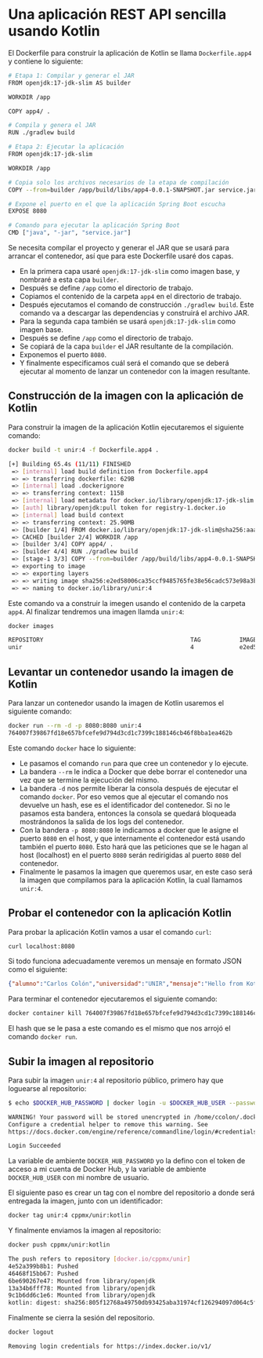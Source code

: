 # Una aplicación REST API sencilla usando Kotlin

El Dockerfile para construir la aplicación de Kotlin se llama `Dockerfile.app4` y contiene lo siguiente:

```bash
# Etapa 1: Compilar y generar el JAR
FROM openjdk:17-jdk-slim AS builder

WORKDIR /app

COPY app4/ .

# Compila y genera el JAR
RUN ./gradlew build

# Etapa 2: Ejecutar la aplicación
FROM openjdk:17-jdk-slim

WORKDIR /app

# Copia solo los archivos necesarios de la etapa de compilación
COPY --from=builder /app/build/libs/app4-0.0.1-SNAPSHOT.jar service.jar

# Expone el puerto en el que la aplicación Spring Boot escucha
EXPOSE 8080

# Comando para ejecutar la aplicación Spring Boot
CMD ["java", "-jar", "service.jar"]
```

Se necesita compilar el proyecto y generar el JAR que se usará para arrancar el contenedor, así que para este Dockerfile usaré dos capas.

- En la primera capa usaré `openjdk:17-jdk-slim` como imagen base, y nombraré a esta capa `builder`.
- Después se define `/app` como el directorio de trabajo.
- Copiamos el contenido de la carpeta `app4` en el directorio de trabajo.
- Después ejecutamos el comando de construcción `./gradlew build`. Este comando va a descargar las dependencias y construirá el archivo JAR.
- Para la segunda capa también se usará `openjdk:17-jdk-slim` como imagen base.
- Después se define `/app` como el directorio de trabajo.
- Se copiará de la capa `builder` el JAR resultante de la compilación.
- Exponemos el puerto `8080`.
- Y finalmente especificamos cuál será el comando que se deberá ejecutar al momento de lanzar un contenedor con la imagen resultante.

## Construcción de la imagen con la aplicación de Kotlin

Para construir la imagen de la aplicación Kotlin ejecutaremos el siguiente comando:

```bash
docker build -t unir:4 -f Dockerfile.app4 .

[+] Building 65.4s (11/11) FINISHED                                                                   docker:default
 => [internal] load build definition from Dockerfile.app4                                                       0.1s
 => => transferring dockerfile: 629B                                                                            0.0s
 => [internal] load .dockerignore                                                                               0.0s
 => => transferring context: 115B                                                                               0.0s
 => [internal] load metadata for docker.io/library/openjdk:17-jdk-slim                                          1.3s
 => [auth] library/openjdk:pull token for registry-1.docker.io                                                  0.0s
 => [internal] load build context                                                                               0.1s
 => => transferring context: 25.90MB                                                                            0.1s
 => [builder 1/4] FROM docker.io/library/openjdk:17-jdk-slim@sha256:aaa3b3cb27e3e520b8f116863d0580c438ed55ecfa  0.0s
 => CACHED [builder 2/4] WORKDIR /app                                                                           0.0s
 => [builder 3/4] COPY app4/ .                                                                                  0.1s
 => [builder 4/4] RUN ./gradlew build                                                                          63.4s
 => [stage-1 3/3] COPY --from=builder /app/build/libs/app4-0.0.1-SNAPSHOT.jar service.jar                       0.1s 
 => exporting to image                                                                                          0.1s 
 => => exporting layers                                                                                         0.1s 
 => => writing image sha256:e2ed58006ca35ccf9485765fe38e56cadc573e98a3bbb01b9d809f62a027825b                    0.0s 
 => => naming to docker.io/library/unir:4                                                                       0.0s
```

Este comando va a construir la imegen usando el contenido de la carpeta `app4`. Al finalizar tendremos una imagen llamda `unir:4`:

```bash
docker images

REPOSITORY                                          TAG           IMAGE ID       CREATED             SIZE
unir                                                4             e2ed58006ca3   51 seconds ago      432MB
```

## Levantar un contenedor usando la imagen de Kotlin

Para lanzar un contenedor usando la imagen de Kotlin usaremos el siguiente comando:

```bash
docker run --rm -d -p 8080:8080 unir:4
764007f39867fd18e657bfcefe9d794d3cd1c7399c188146cb46f8bba1ea462b
```

Este comando `docker` hace lo siguiente:

- Le pasamos el comando `run` para que cree un contenedor y lo ejecute.
- La bandera `--rm` le indica a Docker que debe borrar el contenedor una vez que se termine la ejecución del mismo.
- La bandera `-d` nos permite liberar la consola después de ejecutar el comando `docker`. Por eso vemos que al ejecutar el comando nos devuelve un hash, ese es el identificador del contenedor. Si no le pasamos esta bandera, entonces la consola se quedará bloqueada mostrándonos la salida de los logs del contenedor.
- Con la bandera `-p 8080:8080` le indicamos a docker que le asigne el puerto `8080` en el host, y que internamente el contenedor está usando también el puerto `8080`. Esto hará que las peticiones que se le hagan al host (localhost) en el puerto `8080` serán redirigidas al puerto `8080` del contenedor.
- Finalmente le pasamos la imagen que queremos usar, en este caso será la imagen que compilamos para la aplicación Kotlin, la cual llamamos `unir:4`.

## Probar el contenedor con la aplicación Kotlin

Para probar la aplicación Kotlin vamos a usar el comando `curl`:

```bash
curl localhost:8080
```

Si todo funciona adecuadamente veremos un mensaje en formato JSON como el siguiente:

```json
{"alumno":"Carlos Colón","universidad":"UNIR","mensaje":"Hello from Kotlin API!","maestria":"Desarrollo y Operaciones de Software (DevOps)","materia":"Contenedores"}
```

Para terminar el contenedor ejecutaremos el siguiente comando:

```bash
docker container kill 764007f39867fd18e657bfcefe9d794d3cd1c7399c188146cb46f8bba1ea462b
```

El hash que se le pasa a este comando es el mismo que nos arrojó el comando `docker run`.

## Subir la imagen al repositorio

Para subir la imagen `unir:4` al repositorio público, primero hay que loguearse al repositorio:

```bash
$ echo $DOCKER_HUB_PASSWORD | docker login -u $DOCKER_HUB_USER --password-stdin

WARNING! Your password will be stored unencrypted in /home/ccolon/.docker/config.json.
Configure a credential helper to remove this warning. See
https://docs.docker.com/engine/reference/commandline/login/#credentials-store

Login Succeeded
```

La variable de ambiente `DOCKER_HUB_PASSWORD` yo la defino con el token de acceso a mi cuenta de Docker Hub, y la variable de ambiente `DOCKER_HUB_USER` con mi nombre de usuario.

El siguiente paso es crear un tag con el nombre del repositorio a donde será entregada la imagen, junto con un identificador:

```bash
docker tag unir:4 cppmx/unir:kotlin
```

Y finalmente enviamos la imagen al repositorio:

```bash
docker push cppmx/unir:kotlin

The push refers to repository [docker.io/cppmx/unir]
4e52a399b8b1: Pushed 
46468f15bb67: Pushed 
6be690267e47: Mounted from library/openjdk 
13a34b6fff78: Mounted from library/openjdk 
9c1b6dd6c1e6: Mounted from library/openjdk 
kotlin: digest: sha256:805f12768a49750db93425aba31974cf126294097d064c5f0de24c0e8cdaad3d size: 1372
```

Finalmente se cierra la sesión del repositorio.

```bash
docker logout

Removing login credentials for https://index.docker.io/v1/
```
